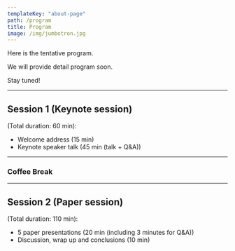 ```yaml
---
templateKey: "about-page"
path: /program
title: Program
image: /img/jumbotron.jpg
---
```


Here is the tentative program.

We will provide detail program soon.

Stay tuned!

---

## Session 1 (Keynote session)

(Total duration: 60 min):

- Welcome address (15 min)
- Keynote speaker talk (45 min (talk + Q&A))

---

### Coffee Break

---

## Session 2 (Paper session)

(Total duration: 110 min):

- 5 paper presentations (20 min (including 3 minutes for Q&A))
- Discussion, wrap up and conclusions (10 min)

